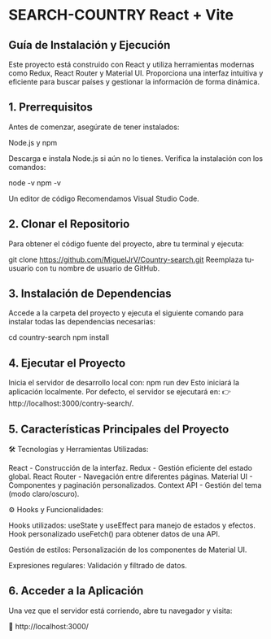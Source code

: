 # SEARCH-COUNTRY React + Vite

## Guía de Instalación y Ejecución
Este proyecto está construido con React y utiliza herramientas modernas como Redux, React Router y Material UI. Proporciona una interfaz intuitiva y eficiente para buscar países y gestionar la información de forma dinámica.

## 1. Prerrequisitos
Antes de comenzar, asegúrate de tener instalados:

Node.js y npm

Descarga e instala Node.js si aún no lo tienes.
Verifica la instalación con los comandos:

node -v
npm -v

Un editor de código
Recomendamos Visual Studio Code.

## 2. Clonar el Repositorio
Para obtener el código fuente del proyecto, abre tu terminal y ejecuta:

git clone https://github.com/MiguelJrV/Country-search.git
Reemplaza tu-usuario con tu nombre de usuario de GitHub.

## 3. Instalación de Dependencias
Accede a la carpeta del proyecto y ejecuta el siguiente comando para instalar todas las dependencias necesarias:

cd country-search
npm install

## 4. Ejecutar el Proyecto
Inicia el servidor de desarrollo local con:
npm run dev
Esto iniciará la aplicación localmente. Por defecto, el servidor se ejecutará en:
👉 http://localhost:3000/contry-search/.

## 5. Características Principales del Proyecto

🛠 Tecnologías y Herramientas Utilizadas:

React - Construcción de la interfaz.
Redux - Gestión eficiente del estado global.
React Router - Navegación entre diferentes páginas.
Material UI - Componentes y paginación personalizados.
Context API - Gestión del tema (modo claro/oscuro).

⚙️ Hooks y Funcionalidades:

Hooks utilizados:
useState y useEffect para manejo de estados y efectos.
Hook personalizado useFetch() para obtener datos de una API.

Gestión de estilos:
Personalización de los componentes de Material UI.

Expresiones regulares:
Validación y filtrado de datos.


## 6. Acceder a la Aplicación
Una vez que el servidor está corriendo, abre tu navegador y visita:

🔗 http://localhost:3000/

